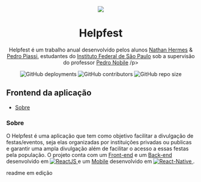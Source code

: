 <div align="center">
  <img src="https://github.com/NathanHGS/helpfest-frontend/blob/main/public/favicon.ico" />
  
  <h1>Helpfest</h1>
</div>
<p align="center">
  Helpfest é um trabalho anual desenvolvido pelos alunos <a href="https://github.com/NathanHGS">Nathan Hermes</a> & <a href="https://github.com/PedroPiassi">Pedro                 Piassi</a>, estudantes do <a href="https://scl.ifsp.edu.br">Instituto Federal de São Paulo</a> sob a supervisão do professor <a href="https://github.com/northonh">Pedro Nobile</a>
  /p>

<div align="center">
  <img alt="GitHub deployments" src="https://img.shields.io/github/deployments/NathanHGS/helpfest-frontend/frontend-helpfest">
  <img alt="GitHub contributors" src="https://img.shields.io/github/contributors/NathanHGS/helpfest-frontend">
  <img alt="GitHub repo size" src="https://img.shields.io/github/repo-size/NathanHGS/helpfest-frontend">
</div> 

## Frontend da aplicação

* [Sobre](#sobre)

### Sobre
O Helpfest é uma aplicação que tem como objetivo facilitar a divulgação de festas/eventos, seja elas organizadas por instituições privadas ou publicas e garantir uma ampla divulgação além de facilitar o acesso a essas festas pela população. O projeto conta com um [Front-end](https://github.com/NathanHGS/helpfest-frontend) e um [Back-end](https://github.com/NathanHGS/helpfest-backend) desenvolvido em <a href="https://pt-br.reactjs.org" target="_blank">
  <img alt="ReactJS" src="https://img.shields.io/badge/ReactJS-%2017.0.1-%2361dbfb">
</a>  e um [Mobile](https://github.com/NathanHGS/helpfest-mobile) desenvolvido em <a href="https://reactnative.dev" target="_blank">
  <img alt="React-Native" src="https://img.shields.io/badge/React--Native-%200.63-%2361dbfb">
</a>.

readme em edição
